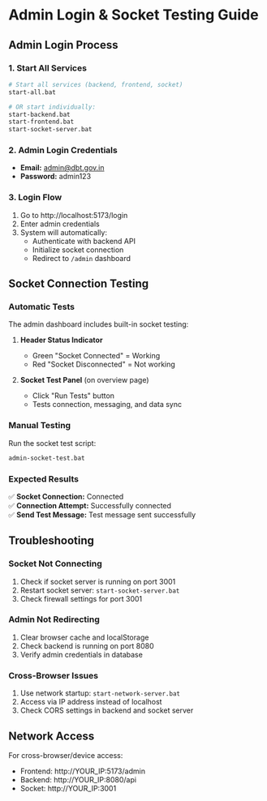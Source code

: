 # Admin Login & Socket Testing Guide

## Admin Login Process

### 1. Start All Services
```bash
# Start all services (backend, frontend, socket)
start-all.bat

# OR start individually:
start-backend.bat
start-frontend.bat
start-socket-server.bat
```

### 2. Admin Login Credentials
- **Email:** admin@dbt.gov.in
- **Password:** admin123

### 3. Login Flow
1. Go to http://localhost:5173/login
2. Enter admin credentials
3. System will automatically:
   - Authenticate with backend API
   - Initialize socket connection
   - Redirect to `/admin` dashboard

## Socket Connection Testing

### Automatic Tests
The admin dashboard includes built-in socket testing:

1. **Header Status Indicator**
   - Green "Socket Connected" = Working
   - Red "Socket Disconnected" = Not working

2. **Socket Test Panel** (on overview page)
   - Click "Run Tests" button
   - Tests connection, messaging, and data sync

### Manual Testing
Run the socket test script:
```bash
admin-socket-test.bat
```

### Expected Results
✅ **Socket Connection:** Connected  
✅ **Connection Attempt:** Successfully connected  
✅ **Send Test Message:** Test message sent successfully  

## Troubleshooting

### Socket Not Connecting
1. Check if socket server is running on port 3001
2. Restart socket server: `start-socket-server.bat`
3. Check firewall settings for port 3001

### Admin Not Redirecting
1. Clear browser cache and localStorage
2. Check backend is running on port 8080
3. Verify admin credentials in database

### Cross-Browser Issues
1. Use network startup: `start-network-server.bat`
2. Access via IP address instead of localhost
3. Check CORS settings in backend and socket server

## Network Access
For cross-browser/device access:
- Frontend: http://YOUR_IP:5173/admin
- Backend: http://YOUR_IP:8080/api
- Socket: http://YOUR_IP:3001